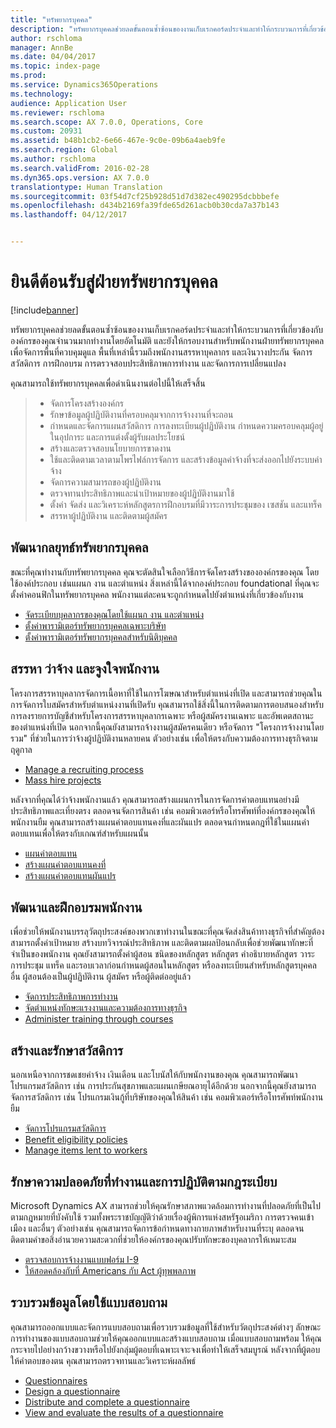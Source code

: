 ```yaml
---
title: "ทรัพยากรบุคคล"
description: "ทรัพยากรบุคคลช่วยลดขั้นตอนซ้ำซ้อนของงานเก็บเรกคอร์ดประจำและทำให้กระบวนการที่เกี่ยวข้องกับองค์กรของคุณจำนวนมากทำงานโดยอัตโนมัติ และยังให้กรอบงานสำหรับพนักงานฝ่ายทรัพยากรบุคคลเพื่อจัดการพื้นที่ควบคุมดูแล พื้นที่เหล่านี้รวมถึงพนักงานสรรหาบุคลากร และเงินวางประกัน จัดการสวัสดิการ การฝึกอบรม การตรวจสอบประสิทธิภาพการทำงาน และจัดการการเปลี่ยนแปลง"
author: rschloma
manager: AnnBe
ms.date: 04/04/2017
ms.topic: index-page
ms.prod: 
ms.service: Dynamics365Operations
ms.technology: 
audience: Application User
ms.reviewer: rschloma
ms.search.scope: AX 7.0.0, Operations, Core
ms.custom: 20931
ms.assetid: b48b1cb2-6e66-467e-9c0e-09b6a4aeb9fe
ms.search.region: Global
ms.author: rschloma
ms.search.validFrom: 2016-02-28
ms.dyn365.ops.version: AX 7.0.0
translationtype: Human Translation
ms.sourcegitcommit: 03f54d7cf25b928d51d7d382ec490295dcbbbefe
ms.openlocfilehash: d434b2169fa39fde65d261acb0b30cda7a37b143
ms.lasthandoff: 04/12/2017


---
```


# <a name="welcome-to-human-resources"></a>ยินดีต้อนรับสู่ฝ่ายทรัพยากรบุคคล

[!include[banner](includes/banner.md)]

ทรัพยากรบุคคลช่วยลดขั้นตอนซ้ำซ้อนของงานเก็บเรกคอร์ดประจำและทำให้กระบวนการที่เกี่ยวข้องกับองค์กรของคุณจำนวนมากทำงานโดยอัตโนมัติ และยังให้กรอบงานสำหรับพนักงานฝ่ายทรัพยากรบุคคลเพื่อจัดการพื้นที่ควบคุมดูแล พื้นที่เหล่านี้รวมถึงพนักงานสรรหาบุคลากร และเงินวางประกัน จัดการสวัสดิการ การฝึกอบรม การตรวจสอบประสิทธิภาพการทำงาน และจัดการการเปลี่ยนแปลง

คุณสามารถใช้ทรัพยากรบุคคลเพื่อดำเนินงานต่อไปนี้ให้เสร็จสิ้น

> + จัดการโครงสร้างองค์กร
> + รักษาข้อมูลผู้ปฏิบัติงานที่ครอบคลุมจากการจ้างงานที่จะถอน
> + กำหนดและจัดการแผนสวัสดิการ การลงทะเบียนผู้ปฏิบัติงาน กำหนดความครอบคลุมผู้อยู่ในอุปการะ และการแต่งตั้งผู้รับผลประโยชน์
> + สร้างและตรวจสอบนโยบายการขาดงาน
> + ใช้และติดตามเวลาตามโพรไฟล์การจัดการ และสร้างข้อมูลค่าจ้างที่จะส่งออกไปยังระบบค่าจ้าง
> + จัดการความสามารถของผู้ปฏิบัติงาน
> + ตรวจทานประสิทธิภาพและนำเป้าหมายของผู้ปฏิบัติงานมาใช้
> + ตั้งค่า จัดส่ง และวิเคราะห์หลักสูตรการฝึกอบรมที่มีวาระการประชุมของ เซสชัน และแทร็ค
> + สรรหาผู้ปฏิบัติงาน และติดตามผู้สมัคร

<a name="develop-a-human-resources-strategy"></a>พัฒนากลยุทธ์ทรัพยากรบุคคล
---------------------------------------------------------

ขณะที่คุณทำงานกับทรัพยากรบุคคล คุณจะตัดสินใจเลือกวิธีการจัดโครงสร้างขององค์กรของคุณ โดยใช้องค์ประกอบ เช่นแผนก งาน และตำแหน่ง สิ่งเหล่านี้ได้จากองค์ประกอบ foundational ที่คุณจะตั้งค่าคอนฟิกในทรัพยากรบุคคล พนักงานแต่ละคนจะถูกกำหนดไปยังตำแหน่งที่เกี่ยวข้องกับงาน

-   [จัดระเบียบบุคลากรของคุณโดยใช้แผนก งาน และตำแหน่ง](departments-jobs-positions.md)
-   [ตั้งค่าพารามิเตอร์ทรัพยากรบุคคลเฉพาะบริษัท](set-up-company-specific-hr-parameters.md)
-   [ตั้งค่าพารามิเตอร์ทรัพยากรบุคคลสำหรับนิติบุคคล](set-up-hr-parameters-across-legal-entities.md) 

## <a name="recruit-hire-and-motivate-employees"></a>สรรหา ว่าจ้าง และจูงใจพนักงาน

โครงการสรรหาบุคลากรจัดการเนื้อหาที่ใช้ในการโฆษณาสำหรับตำแหน่งที่เปิด และสามารถช่วยคุณในการจัดการใบสมัครสำหรับตำแหน่งงานที่เปิดรับ คุณสามารถใช้สิ่งนี้ในการติดตามการตอบสนองสำหรับการลงรายการบัญชีสำหรับโครงการสรรหาบุคลากรเฉพาะ หรือผู้สมัครงานเฉพาะ และอัพเดตสถานะของตำแหน่งที่เปิด นอกจากนี้คุณยังสามารถจ้างงานผู้สมัครคนเดียว หรือจัดการ "โครงการจ้างงานโดยรวม" ที่ช่วยในการว่าจ้างผู้ปฏิบัติงานหลายคน ตัวอย่างเช่น เพื่อให้ตรงกับความต้องการทางธุรกิจตามฤดูกาล

-   [Manage a recruiting process](manage-recruiting-process.md)
-   [Mass hire projects](mass-hire-projects.md) 

หลังจากที่คุณได้ว่าจ้างพนักงานแล้ว คุณสามารถสร้างแผนการในการจัดการค่าตอบแทนอย่างมีประสิทธิภาพและเที่ยงตรง ตลอดจนจัดการสินค้า เช่น คอมพิวเตอร์หรือโทรศัพท์ที่องค์กรของคุณให้พนักงานยืม คุณสามารถสร้างแผนค่าตอบแทนคงที่และผันแปร ตลอดจนกำหนดกฎที่ใช้ในแผนค่าตอบแทนเพื่อให้ตรงกับเกณฑ์สำหรับแผนนั้น

-   [แผนค่าตอบแทน](compensation-plans.md)
-   [สร้างแผนค่าตอบแทนคงที่](create-fixed-compensation-plans.md)
-   [สร้างแผนค่าตอบแทนผันแปร](create-variable-compensation-plans.md)

## <a name="develop-and-train-employees"></a>พัฒนาและฝึกอบรมพนักงาน

เพื่อช่วยให้พนักงานบรรลุวัตถุประสงค์ของพวกเขาทำงานในขณะที่คุณจัดส่งสินค้าทางธุรกิจที่สำคัญต้องสามารถตั้งค่าเป้าหมาย สร้างบทวิจารณ์ประสิทธิภาพ และติดตามผลป้อนกลับเพื่อช่วยพัฒนาทักษะที่จำเป็นของพนักงาน คุณยังสามารถตั้งค่าผู้สอน ชนิดของหลักสูตร หลักสูตร คำอธิบายหลักสูตร วาระการประชุม แทร็ค และรอบเวลาก่อนกำหนดผู้สอนในหลักสูตร หรือลงทะเบียนสำหรับหลักสูตรบุคคลอื่น ผู้สอนต้องเป็นผู้ปฏิบัติงาน ผู้สมัคร หรือผู้ติดต่ออยู่แล้ว 

-   [จัดการประสิทธิภาพการทำงาน](performance-management-overview.md)
-   [จัดตำแหน่งทักษะแรงงานและความต้องการทางธุรกิจ](skills.md)
-   [Administer training through courses](courses.md)

## <a name="create-and-maintain-benefits"></a>สร้างและรักษาสวัสดิการ

นอกเหนือจากการชดเชยค่าจ้าง เงินเดือน และโบนัสให้กับพนักงานของคุณ คุณสามารถพัฒนาโปรแกรมสวัสดิการ เช่น การประกันสุขภาพและแผนเกษียณอายุได้อีกด้วย นอกจากนี้คุณยังสามารถจัดการสวัสดิการ เช่น โปรแกรมเงินกู้ที่บริษัทของคุณให้สินค้า เช่น คอมพิวเตอร์หรือโทรศัพท์พนักงานยืม

-   [จัดการโปรแกรมสวัสดิการ](manage-benefit-program.md)
-   [Benefit eligibility policies](benefit-eligibility-policies.md)
-   [Manage items lent to workers](loan-items.md)

## <a name="maintain-workplace-safety-and-compliance"></a>รักษาความปลอดภัยที่ทำงานและการปฏิบัติตามกฎระเบียบ

Microsoft Dynamics AX สามารถช่วยให้คุณรักษาสภาพแวดล้อมการทำงานที่ปลอดภัยที่เป็นไปตามกฎหมายที่บังคับใช้ รวมทั้งพระราชบัญญัติว่าด้วยเรื่องผู้พิการแห่งสหรัฐอเมริกา การตรวจคนเข้าเมือง และอื่นๆ ตัวอย่างเช่น คุณสามารถจัดการข้อกำหนดทางกายภาพสำหรับงานที่ระบุ ตลอดจนติดตามคำขอสิ่งอำนวยความสะดวกที่ช่วยให้องค์กรของคุณปรับทักษะของบุคลากรให้เหมาะสม

-   [ตรวจสอบการจ้างงานแบบฟอร์ม I-9](localizations/noam-usa-form-i-9-verification.md)
-   [ให้สอดคล้องกับที่ Americans กับ Act ผู้ทุพพลภาพ](localizations/noam-usa-comply-ada.md)

## <a name="gather-information-using-questionnaires"></a>รวบรวมข้อมูลโดยใช้แบบสอบถาม

คุณสามารถออกแบบและจัดการแบบสอบถามเพื่อรวบรวมข้อมูลที่ใช้สำหรับวัตถุประสงค์ต่างๆ ลักษณะการทำงานของแบบสอบถามช่วยให้คุณออกแบบและสร้างแบบสอบถาม เมื่อแบบสอบถามพร้อม ให้คุณกระจายไปอย่างกว้างขวางหรือไปยังกลุ่มผู้ตอบที่เฉพาะเจาะจงเพื่อทำให้เสร็จสมบูรณ์ หลังจากที่ผู้ตอบให้คำตอบของตน คุณสามารถตรวจทานและวิเคราะห์ผลลัพธ์

-   [Questionnaires](questionnaires.md)
-   [Design a questionnaire](design-questionnaires.md)
-   [Distribute and complete a questionnaire](distribute-questionnaires.md)
-   [View and evaluate the results of a questionnaire](evaluate-questionnaire-results.md)




